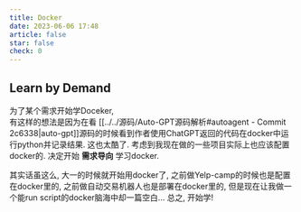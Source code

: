```yaml
---
title: Docker
date: 2023-06-06 17:48
article: false
star: false
check: 0
---
```


## Learn by Demand
为了某个需求开始学Doceker,  
有这样的想法是因为在看 [[../../源码/Auto-GPT源码解析#autoagent - Commit 2c6338|auto-gpt]]源码的时候看到作者使用ChatGPT返回的代码在docker中运行python并记录结果. 这也太酷了. 考虑到我现在做的一些项目实际上也应该配置docker的. 决定开始 **需求导向** 学习docker. 

其实话虽这么, 大一的时候就开始用docker了, 之前做Yelp-camp的时候也是配置在docker里的, 之前做自动交易机器人也是部署在docker里的, 但是现在让我做一个能run script的docker脑海中却一篇空白... 总之, 开始学!

